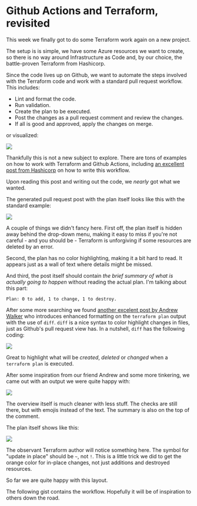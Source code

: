 Github Actions and Terraform, revisited
===

This week we finally got to do some Terraform work again on a new project.

The setup is is simple, we have some Azure resources we want to create, so there is no way around Infrastructure as Code and, by our choice, the battle-proven Terraform from Hashicorp.

Since the code lives up on Github, we want to automate the steps involved with the Terraform code and work with a standard pull request workflow.
This includes:

* Lint and format the code.
* Run validation.
* Create the plan to be executed.
* Post the changes as a pull request comment and review the changes.
* If all is good and approved, apply the changes on merge.

or visualized:

![](https://content.hashicorp.com/api/assets?product=tutorials&version=main&asset=public%2Fimg%2Fterraform%2Fautomation%2Fpr-master-gh-actions-workflow.png)

Thankfully this is not a new subject to explore. There are tons of examples on how to work with Terraform and Github Actions, including [an excellent post from Hashicorp](https://developer.hashicorp.com/terraform/tutorials/automation/github-actions) on how to write this workflow.

Upon reading this post and writing out the code, we _nearly_ got what we wanted.

The generated pull request post with the plan itself looks like this with the standard example:

![](https://user-images.githubusercontent.com/1283556/210856729-bb4f080d-8a96-4e88-aeba-dafefb82506d.png)

A couple of things we didn't fancy here. First off, the plan itself is hidden away behind the drop-down menu, making it easy to miss if you're not careful - and you should be - Terraform is unforgiving if some resources are deleted by an error.

Second, the plan has no color highlighting, making it a bit hard to read. It appears just as a wall of text where details might be missed.

And third, the post itself should contain _the brief summary of what is actually going to happen_ without reading the actual plan. I'm talking about this part:

```shell
Plan: 0 to add, 1 to change, 1 to destroy.
```

After some more searching we found [another excelent post by Andrew Walker](https://blog.testdouble.com/posts/2021-12-07-elevate-your-terraform-workflow-with-github-actions/) who introduces enhanced formatting on the `terraform plan` output with the use of `diff`.
`diff` is a nice syntax to color highlight changes in files, just as Github's pull request view has. In a nutshell, `diff` has the following coding:

![](https://cdn-blog.testdouble.com/img/elevate-your-terraform-workflow-with-github-actions/diff-colors.98276d25d0b6c7af1821d6304e6f79d296a61f79b59860d63f98eb3a88f6d3d2.png)

Great to highlight what will be _created_, _deleted_ or _changed_ when a `terraform plan` is executed.

After some inspiration from our friend Andrew and some more tinkering, we came out with an output we were quite happy with:

![](https://user-images.githubusercontent.com/1283556/210859359-591133fa-c13c-4794-82ba-50bf01aed519.png)

The overview itself is much cleaner with less stuff. The checks are still there, but with emojis instead of the text. The summary is also on the top of the comment.

The plan itself shows like this:

![](https://user-images.githubusercontent.com/1283556/210859778-2a7908d1-0240-4c78-8d8e-e8810b4a43cf.png)

The observant Terraform author will notice something here. The symbol for "update in place" should be `~`, not `!`. This is a little trick we did to get the orange color for in-place changes, not just additions and destroyed resources.

So far we are quite happy with this layout.

The following gist contains the workflow. Hopefully it will be of inspiration to others down the road.

<script src="https://gist.github.com/andmos/e349f693d04a27e8630dc358b4a36f24.js"></script>